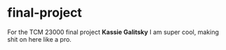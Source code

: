 # final-project
For the TCM 23000 final project
**Kassie Galitsky**
I am super cool, making shit on here like a pro.
